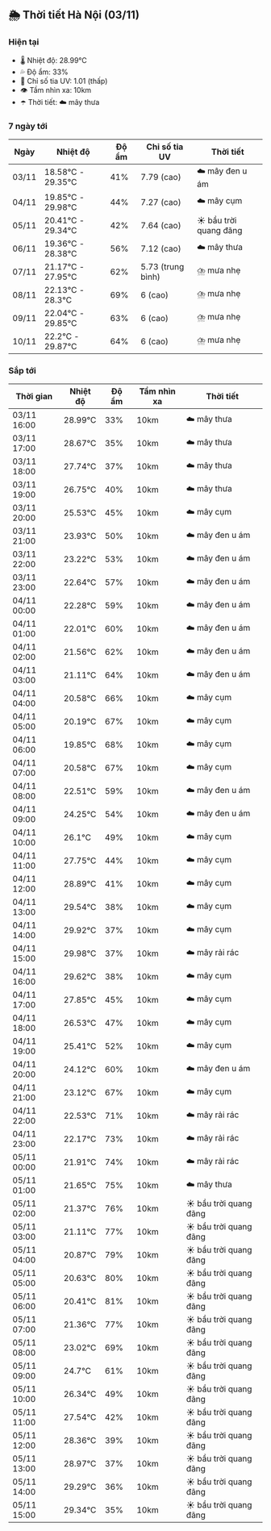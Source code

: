 ## 🌦️ Thời tiết Hà Nội (03/11)

### Hiện tại

- 🌡️ Nhiệt độ: 28.99℃
- 💦 Độ ẩm: 33%
- 🌟 Chỉ số tia UV: 1.01 (thấp)
- 👁️ Tầm nhìn xa: 10km
- ☂️ Thời tiết: ☁️ mây thưa

### 7 ngày tới

| Ngày | Nhiệt độ | Độ ẩm | Chỉ số tia UV | Thời tiết |
| --- | --- | --- | --- | --- |
| 03/11 | 18.58℃ - 29.35℃ | 41% | 7.79 (cao) | ☁️ mây đen u ám |
| 04/11 | 19.85℃ - 29.98℃ | 44% | 7.27 (cao) | ☁️ mây cụm |
| 05/11 | 20.41℃ - 29.34℃ | 42% | 7.64 (cao) | ☀️ bầu trời quang đãng |
| 06/11 | 19.36℃ - 28.38℃ | 56% | 7.12 (cao) | ☁️ mây thưa |
| 07/11 | 21.17℃ - 27.95℃ | 62% | 5.73 (trung bình) | ⛈️ mưa nhẹ |
| 08/11 | 22.13℃ - 28.3℃ | 69% | 6 (cao) | ⛈️ mưa nhẹ |
| 09/11 | 22.04℃ - 29.85℃ | 63% | 6 (cao) | ⛈️ mưa nhẹ |
| 10/11 | 22.2℃ - 29.87℃ | 64% | 6 (cao) | ⛈️ mưa nhẹ |

### Sắp tới

| Thời gian | Nhiệt độ | Độ ẩm | Tầm nhìn xa | Thời tiết |
| --- | --- | --- | --- | --- |
| 03/11 16:00 | 28.99℃ | 33% | 10km | ☁️ mây thưa |
| 03/11 17:00 | 28.67℃ | 35% | 10km | ☁️ mây thưa |
| 03/11 18:00 | 27.74℃ | 37% | 10km | ☁️ mây thưa |
| 03/11 19:00 | 26.75℃ | 40% | 10km | ☁️ mây thưa |
| 03/11 20:00 | 25.53℃ | 45% | 10km | ☁️ mây cụm |
| 03/11 21:00 | 23.93℃ | 50% | 10km | ☁️ mây đen u ám |
| 03/11 22:00 | 23.22℃ | 53% | 10km | ☁️ mây đen u ám |
| 03/11 23:00 | 22.64℃ | 57% | 10km | ☁️ mây đen u ám |
| 04/11 00:00 | 22.28℃ | 59% | 10km | ☁️ mây đen u ám |
| 04/11 01:00 | 22.01℃ | 60% | 10km | ☁️ mây đen u ám |
| 04/11 02:00 | 21.56℃ | 62% | 10km | ☁️ mây đen u ám |
| 04/11 03:00 | 21.11℃ | 64% | 10km | ☁️ mây đen u ám |
| 04/11 04:00 | 20.58℃ | 66% | 10km | ☁️ mây cụm |
| 04/11 05:00 | 20.19℃ | 67% | 10km | ☁️ mây cụm |
| 04/11 06:00 | 19.85℃ | 68% | 10km | ☁️ mây cụm |
| 04/11 07:00 | 20.58℃ | 67% | 10km | ☁️ mây cụm |
| 04/11 08:00 | 22.51℃ | 59% | 10km | ☁️ mây đen u ám |
| 04/11 09:00 | 24.25℃ | 54% | 10km | ☁️ mây đen u ám |
| 04/11 10:00 | 26.1℃ | 49% | 10km | ☁️ mây cụm |
| 04/11 11:00 | 27.75℃ | 44% | 10km | ☁️ mây cụm |
| 04/11 12:00 | 28.89℃ | 41% | 10km | ☁️ mây cụm |
| 04/11 13:00 | 29.54℃ | 38% | 10km | ☁️ mây cụm |
| 04/11 14:00 | 29.92℃ | 37% | 10km | ☁️ mây cụm |
| 04/11 15:00 | 29.98℃ | 37% | 10km | ☁️ mây rải rác |
| 04/11 16:00 | 29.62℃ | 38% | 10km | ☁️ mây cụm |
| 04/11 17:00 | 27.85℃ | 45% | 10km | ☁️ mây cụm |
| 04/11 18:00 | 26.53℃ | 47% | 10km | ☁️ mây cụm |
| 04/11 19:00 | 25.41℃ | 52% | 10km | ☁️ mây cụm |
| 04/11 20:00 | 24.12℃ | 60% | 10km | ☁️ mây đen u ám |
| 04/11 21:00 | 23.12℃ | 67% | 10km | ☁️ mây cụm |
| 04/11 22:00 | 22.53℃ | 71% | 10km | ☁️ mây rải rác |
| 04/11 23:00 | 22.17℃ | 73% | 10km | ☁️ mây rải rác |
| 05/11 00:00 | 21.91℃ | 74% | 10km | ☁️ mây rải rác |
| 05/11 01:00 | 21.65℃ | 75% | 10km | ☁️ mây thưa |
| 05/11 02:00 | 21.37℃ | 76% | 10km | ☀️ bầu trời quang đãng |
| 05/11 03:00 | 21.11℃ | 77% | 10km | ☀️ bầu trời quang đãng |
| 05/11 04:00 | 20.87℃ | 79% | 10km | ☀️ bầu trời quang đãng |
| 05/11 05:00 | 20.63℃ | 80% | 10km | ☀️ bầu trời quang đãng |
| 05/11 06:00 | 20.41℃ | 81% | 10km | ☀️ bầu trời quang đãng |
| 05/11 07:00 | 21.36℃ | 77% | 10km | ☀️ bầu trời quang đãng |
| 05/11 08:00 | 23.02℃ | 69% | 10km | ☀️ bầu trời quang đãng |
| 05/11 09:00 | 24.7℃ | 61% | 10km | ☀️ bầu trời quang đãng |
| 05/11 10:00 | 26.34℃ | 49% | 10km | ☀️ bầu trời quang đãng |
| 05/11 11:00 | 27.54℃ | 42% | 10km | ☀️ bầu trời quang đãng |
| 05/11 12:00 | 28.36℃ | 39% | 10km | ☀️ bầu trời quang đãng |
| 05/11 13:00 | 28.97℃ | 37% | 10km | ☀️ bầu trời quang đãng |
| 05/11 14:00 | 29.29℃ | 36% | 10km | ☀️ bầu trời quang đãng |
| 05/11 15:00 | 29.34℃ | 35% | 10km | ☀️ bầu trời quang đãng |
